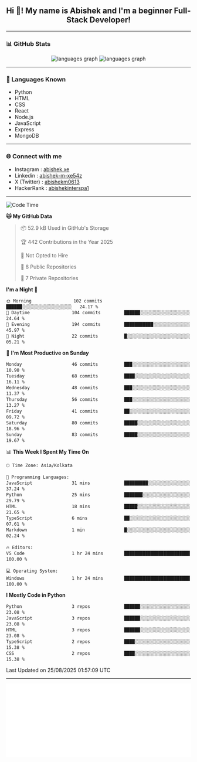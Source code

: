 <h2 align="center">Hi 👋! My name is <b>Abishek</b> and I'm a beginner Full-Stack Developer!</h2>

---

### 📊 GitHub Stats

<div align="center">
  <img src="https://github-readme-stats.vercel.app/api/top-langs/?username=Abishek-Web-Co&theme=react&show_icons=true&hide_border=true&layout=compact" height="150" alt="languages graph" />
  <img src="https://github-readme-streak-stats.herokuapp.com/?user=Abishek-Web-Co&theme=vue-dark&hide_border=true" height="150" alt="languages graph" />
</div>

---

### 🧠 Languages Known

- Python  
- HTML  
- CSS  
- React  
- Node.js  
- JavaScript
- Express
- MongoDB

---


### 🌐 Connect with me

- Instagram   : [abishek.xe](https://www.instagram.com/abishek.xe/)
- Linkedin    : [abishek-m-xe54z](https://www.linkedin.com/in/abishek-m-xe54z/)
- X (Twitter) : [abishekm0613](https://x.com/abishekm0613)
- HackerRank  : [abishekinterspa1](https://www.hackerrank.com/profile/abishekinterspa1)

---

<!--START_SECTION:waka-->
![Code Time](http://img.shields.io/badge/Code%20Time-131%20hrs%2031%20mins-blue)

**🐱 My GitHub Data** 

> 📦 52.9 kB Used in GitHub's Storage 
 > 
> 🏆 442 Contributions in the Year 2025
 > 
> 🚫 Not Opted to Hire
 > 
> 📜 8 Public Repositories 
 > 
> 🔑 7 Private Repositories 
 > 
**I'm a Night 🦉** 

```text
🌞 Morning                102 commits         ██████░░░░░░░░░░░░░░░░░░░   24.17 % 
🌆 Daytime                104 commits         ██████░░░░░░░░░░░░░░░░░░░   24.64 % 
🌃 Evening                194 commits         ███████████░░░░░░░░░░░░░░   45.97 % 
🌙 Night                  22 commits          █░░░░░░░░░░░░░░░░░░░░░░░░   05.21 % 
```
📅 **I'm Most Productive on Sunday** 

```text
Monday                   46 commits          ███░░░░░░░░░░░░░░░░░░░░░░   10.90 % 
Tuesday                  68 commits          ████░░░░░░░░░░░░░░░░░░░░░   16.11 % 
Wednesday                48 commits          ███░░░░░░░░░░░░░░░░░░░░░░   11.37 % 
Thursday                 56 commits          ███░░░░░░░░░░░░░░░░░░░░░░   13.27 % 
Friday                   41 commits          ██░░░░░░░░░░░░░░░░░░░░░░░   09.72 % 
Saturday                 80 commits          █████░░░░░░░░░░░░░░░░░░░░   18.96 % 
Sunday                   83 commits          █████░░░░░░░░░░░░░░░░░░░░   19.67 % 
```


📊 **This Week I Spent My Time On** 

```text
🕑︎ Time Zone: Asia/Kolkata

💬 Programming Languages: 
JavaScript               31 mins             █████████░░░░░░░░░░░░░░░░   37.24 % 
Python                   25 mins             ███████░░░░░░░░░░░░░░░░░░   29.79 % 
HTML                     18 mins             █████░░░░░░░░░░░░░░░░░░░░   21.65 % 
TypeScript               6 mins              ██░░░░░░░░░░░░░░░░░░░░░░░   07.61 % 
Markdown                 1 min               █░░░░░░░░░░░░░░░░░░░░░░░░   02.24 % 

🔥 Editors: 
VS Code                  1 hr 24 mins        █████████████████████████   100.00 % 

💻 Operating System: 
Windows                  1 hr 24 mins        █████████████████████████   100.00 % 
```

**I Mostly Code in Python** 

```text
Python                   3 repos             ██████░░░░░░░░░░░░░░░░░░░   23.08 % 
JavaScript               3 repos             ██████░░░░░░░░░░░░░░░░░░░   23.08 % 
HTML                     3 repos             ██████░░░░░░░░░░░░░░░░░░░   23.08 % 
TypeScript               2 repos             ████░░░░░░░░░░░░░░░░░░░░░   15.38 % 
CSS                      2 repos             ████░░░░░░░░░░░░░░░░░░░░░   15.38 % 
```




 Last Updated on 25/08/2025 01:57:09 UTC
<!--END_SECTION:waka-->

---

<div align="center">
  <a href="https://abish-file.web.app/" target="_blank" rel="noopener noreferrer"><img height="200" src="pic.png" alt="Profile Picture" /></a>
</div>

